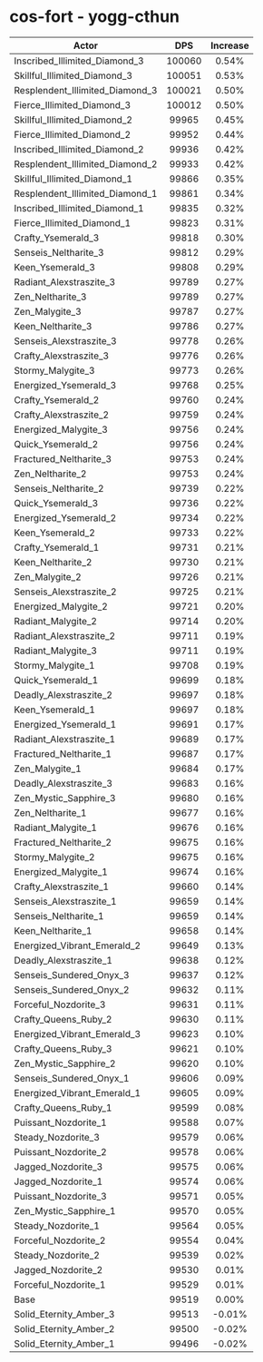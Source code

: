 # cos-fort - yogg-cthun
| Actor | DPS | Increase |
|---|:---:|:---:|
|Inscribed_Illimited_Diamond_3|100060|0.54%|
|Skillful_Illimited_Diamond_3|100051|0.53%|
|Resplendent_Illimited_Diamond_3|100021|0.50%|
|Fierce_Illimited_Diamond_3|100012|0.50%|
|Skillful_Illimited_Diamond_2|99965|0.45%|
|Fierce_Illimited_Diamond_2|99952|0.44%|
|Inscribed_Illimited_Diamond_2|99936|0.42%|
|Resplendent_Illimited_Diamond_2|99933|0.42%|
|Skillful_Illimited_Diamond_1|99866|0.35%|
|Resplendent_Illimited_Diamond_1|99861|0.34%|
|Inscribed_Illimited_Diamond_1|99835|0.32%|
|Fierce_Illimited_Diamond_1|99823|0.31%|
|Crafty_Ysemerald_3|99818|0.30%|
|Senseis_Neltharite_3|99812|0.29%|
|Keen_Ysemerald_3|99808|0.29%|
|Radiant_Alexstraszite_3|99789|0.27%|
|Zen_Neltharite_3|99789|0.27%|
|Zen_Malygite_3|99787|0.27%|
|Keen_Neltharite_3|99786|0.27%|
|Senseis_Alexstraszite_3|99778|0.26%|
|Crafty_Alexstraszite_3|99776|0.26%|
|Stormy_Malygite_3|99773|0.26%|
|Energized_Ysemerald_3|99768|0.25%|
|Crafty_Ysemerald_2|99760|0.24%|
|Crafty_Alexstraszite_2|99759|0.24%|
|Energized_Malygite_3|99756|0.24%|
|Quick_Ysemerald_2|99756|0.24%|
|Fractured_Neltharite_3|99753|0.24%|
|Zen_Neltharite_2|99753|0.24%|
|Senseis_Neltharite_2|99739|0.22%|
|Quick_Ysemerald_3|99736|0.22%|
|Energized_Ysemerald_2|99734|0.22%|
|Keen_Ysemerald_2|99733|0.22%|
|Crafty_Ysemerald_1|99731|0.21%|
|Keen_Neltharite_2|99730|0.21%|
|Zen_Malygite_2|99726|0.21%|
|Senseis_Alexstraszite_2|99725|0.21%|
|Energized_Malygite_2|99721|0.20%|
|Radiant_Malygite_2|99714|0.20%|
|Radiant_Alexstraszite_2|99711|0.19%|
|Radiant_Malygite_3|99711|0.19%|
|Stormy_Malygite_1|99708|0.19%|
|Quick_Ysemerald_1|99699|0.18%|
|Deadly_Alexstraszite_2|99697|0.18%|
|Keen_Ysemerald_1|99697|0.18%|
|Energized_Ysemerald_1|99691|0.17%|
|Radiant_Alexstraszite_1|99689|0.17%|
|Fractured_Neltharite_1|99687|0.17%|
|Zen_Malygite_1|99684|0.17%|
|Deadly_Alexstraszite_3|99683|0.16%|
|Zen_Mystic_Sapphire_3|99680|0.16%|
|Zen_Neltharite_1|99677|0.16%|
|Radiant_Malygite_1|99676|0.16%|
|Fractured_Neltharite_2|99675|0.16%|
|Stormy_Malygite_2|99675|0.16%|
|Energized_Malygite_1|99674|0.16%|
|Crafty_Alexstraszite_1|99660|0.14%|
|Senseis_Alexstraszite_1|99659|0.14%|
|Senseis_Neltharite_1|99659|0.14%|
|Keen_Neltharite_1|99658|0.14%|
|Energized_Vibrant_Emerald_2|99649|0.13%|
|Deadly_Alexstraszite_1|99638|0.12%|
|Senseis_Sundered_Onyx_3|99637|0.12%|
|Senseis_Sundered_Onyx_2|99632|0.11%|
|Forceful_Nozdorite_3|99631|0.11%|
|Crafty_Queens_Ruby_2|99630|0.11%|
|Energized_Vibrant_Emerald_3|99623|0.10%|
|Crafty_Queens_Ruby_3|99621|0.10%|
|Zen_Mystic_Sapphire_2|99620|0.10%|
|Senseis_Sundered_Onyx_1|99606|0.09%|
|Energized_Vibrant_Emerald_1|99605|0.09%|
|Crafty_Queens_Ruby_1|99599|0.08%|
|Puissant_Nozdorite_1|99588|0.07%|
|Steady_Nozdorite_3|99579|0.06%|
|Puissant_Nozdorite_2|99578|0.06%|
|Jagged_Nozdorite_3|99575|0.06%|
|Jagged_Nozdorite_1|99574|0.06%|
|Puissant_Nozdorite_3|99571|0.05%|
|Zen_Mystic_Sapphire_1|99570|0.05%|
|Steady_Nozdorite_1|99564|0.05%|
|Forceful_Nozdorite_2|99554|0.04%|
|Steady_Nozdorite_2|99539|0.02%|
|Jagged_Nozdorite_2|99530|0.01%|
|Forceful_Nozdorite_1|99529|0.01%|
|Base|99519|0.00%|
|Solid_Eternity_Amber_3|99513|-0.01%|
|Solid_Eternity_Amber_2|99500|-0.02%|
|Solid_Eternity_Amber_1|99496|-0.02%|
